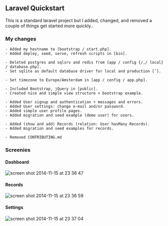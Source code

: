 ## Laravel Quickstart
This is a standard laravel project but I added, changed, and removed a couple of things get started more quickly..

### My changes
```
- Added my hostname to [bootstrap / start.php].
- Added deploy, seed, serve, refresh scripts in [bin].

- Deleted postgres and sqlsrv and redis from [app / config {/,/ local} / database.php].
- Set sqlite as default database driver for local and production [ˆ].

- Set timezone to Europe/Amsterdam in [app / config / app.php].

- Included Bootstrap, jQuery in [public]. 
- Created nice and simple view structure + bootstrap example.

- Added User signup and authentication + messages and errors.
- Added User settings: change e-mail and/or password.
- Added simple user profile pages.
- Added migration and seed example (demo user) for users.

- Added (show and add) Records (relation: User hasMany Records).
- Added migration and seed examples for records.

- Removed CONTRIBUTING.md
```

### Screenies
#### Dashboard
![screen shot 2014-11-15 at 23 36 47](https://cloud.githubusercontent.com/assets/1312973/5059579/9be62026-6d20-11e4-8a06-53f949b0bfa4.png)
#### Records
![screen shot 2014-11-15 at 23 36 59](https://cloud.githubusercontent.com/assets/1312973/5059582/aea52b62-6d20-11e4-8dac-3a80b6dcdd56.png)
#### Settings
![screen shot 2014-11-15 at 23 37 04](https://cloud.githubusercontent.com/assets/1312973/5059584/bfd67f8a-6d20-11e4-9f79-2977ce10d9b5.png)


